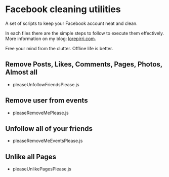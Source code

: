 # Facebook cleaning utilities

A set of scripts to keep your Facebook account neat and clean. 

In each files there are the simple steps to follow to execute them effectively. More information on my blog: [lorepirri.com](https://lorepirri.com).

Free your mind from the clutter. Offline life is better.

## Remove Posts, Likes, Comments, Pages, Photos, Almost all

- pleaseUnfollowFriendsPlease.js

## Remove user from events

- pleaseRemoveMePlease.js

## Unfollow all of your friends

- pleaseRemoveMeEventsPlease.js

## Unlike all Pages

- pleaseUnlikePagesPlease.js
